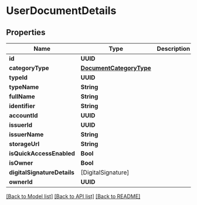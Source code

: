 # UserDocumentDetails

## Properties
Name | Type | Description | Notes
------------ | ------------- | ------------- | -------------
**id** | **UUID** |  | [optional] 
**categoryType** | [**DocumentCategoryType**](DocumentCategoryType.md) |  | [optional] 
**typeId** | **UUID** |  | [optional] 
**typeName** | **String** |  | [optional] 
**fullName** | **String** |  | [optional] 
**identifier** | **String** |  | [optional] 
**accountId** | **UUID** |  | [optional] 
**issuerId** | **UUID** |  | [optional] 
**issuerName** | **String** |  | [optional] 
**storageUrl** | **String** |  | [optional] 
**isQuickAccessEnabled** | **Bool** |  | [optional] 
**isOwner** | **Bool** |  | [optional] 
**digitalSignatureDetails** | [DigitalSignature] |  | [optional] 
**ownerId** | **UUID** |  | [optional] 

[[Back to Model list]](../README.md#documentation-for-models) [[Back to API list]](../README.md#documentation-for-api-endpoints) [[Back to README]](../README.md)


